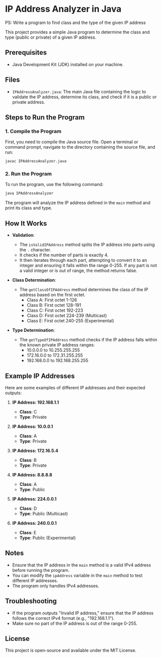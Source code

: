 # IP Address Analyzer in Java

PS:  Write a program to find class and the type of the given IP address

This project provides a simple Java program to determine the class and type (public or private) of a given IP address.

## Prerequisites

- Java Development Kit (JDK) installed on your machine.

## Files

- `IPAddressAnalyzer.java`: The main Java file containing the logic to validate the IP address, determine its class, and check if it is a public or private address.

## Steps to Run the Program

### 1. Compile the Program

First, you need to compile the Java source file. Open a terminal or command prompt, navigate to the directory containing the source file, and run:

```sh
javac IPAddressAnalyzer.java
```

### 2. Run the Program

To run the program, use the following command:

```sh
java IPAddressAnalyzer
```

The program will analyze the IP address defined in the `main` method and print its class and type.

## How It Works

- **Validation**:
  - The `isValidIPAddress` method splits the IP address into parts using the `.` character.
  - It checks if the number of parts is exactly 4.
  - It then iterates through each part, attempting to convert it to an integer and ensuring it falls within the range 0-255. If any part is not a valid integer or is out of range, the method returns false.

- **Class Determination**:
  - The `getClassOfIPAddress` method determines the class of the IP address based on the first octet.
    - Class A: First octet 1-126
    - Class B: First octet 128-191
    - Class C: First octet 192-223
    - Class D: First octet 224-239 (Multicast)
    - Class E: First octet 240-255 (Experimental)

- **Type Determination**:
  - The `getTypeOfIPAddress` method checks if the IP address falls within the known private IP address ranges:
    - 10.0.0.0 to 10.255.255.255
    - 172.16.0.0 to 172.31.255.255
    - 192.168.0.0 to 192.168.255.255

## Example IP Addresses

Here are some examples of different IP addresses and their expected outputs:

1. **IP Address: 192.168.1.1**
   - **Class**: C
   - **Type**: Private

2. **IP Address: 10.0.0.1**
   - **Class**: A
   - **Type**: Private

3. **IP Address: 172.16.5.4**
   - **Class**: B
   - **Type**: Private

4. **IP Address: 8.8.8.8**
   - **Class**: A
   - **Type**: Public

5. **IP Address: 224.0.0.1**
   - **Class**: D
   - **Type**: Public (Multicast)

6. **IP Address: 240.0.0.1**
   - **Class**: E
   - **Type**: Public (Experimental)

## Notes

- Ensure that the IP address in the `main` method is a valid IPv4 address before running the program.
- You can modify the `ipAddress` variable in the `main` method to test different IP addresses.
- The program only handles IPv4 addresses.

## Troubleshooting

- If the program outputs "Invalid IP address," ensure that the IP address follows the correct IPv4 format (e.g., "192.168.1.1").
- Make sure no part of the IP address is out of the range 0-255.

## License

This project is open-source and available under the MIT License.
